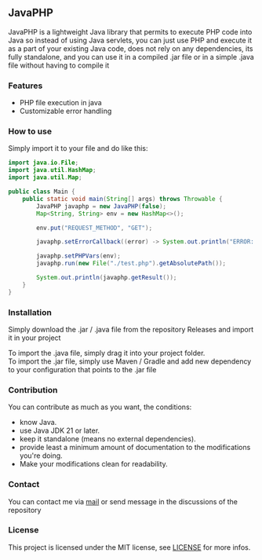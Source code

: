 ## JavaPHP

JavaPHP is a lightweight Java library that permits to execute PHP code into Java so instead of using Java servlets,
you can just use PHP and execute it as a part of your existing Java code, does not rely on any dependencies, its fully standalone,
and you can use it in a compiled .jar file or in a simple .java file without having to compile it

### Features
- PHP file execution in java
- Customizable error handling

### How to use
Simply import it to your file and do like this:
```java
import java.io.File;
import java.util.HashMap;
import java.util.Map;

public class Main {
    public static void main(String[] args) throws Throwable {
        JavaPHP javaphp = new JavaPHP(false);
        Map<String, String> env = new HashMap<>();

        env.put("REQUEST_METHOD", "GET");

        javaphp.setErrorCallback((error) -> System.out.println("ERROR: " + error));

        javaphp.setPHPVars(env);
        javaphp.run(new File("./test.php").getAbsolutePath());

        System.out.println(javaphp.getResult());
    }
}
```

### Installation
Simply download the .jar / .java file from the repository Releases and import it in your project

To import the .java file, simply drag it into your project folder.<br>
To import the .jar file, simply use Maven / Gradle and add new dependency to your configuration that points to the .jar file

### Contribution
You can contribute as much as you want, the conditions: 
- know Java.
- use Java JDK 21 or later.
- keep it standalone (means no external dependencies).
- provide least a minimum amount of documentation to the modifications you're doing.
- Make your modifications clean for readability.

### Contact
You can contact me via [mail](mailto:contact@breadeater.fr) or send message in the discussions of the repository

### License

This project is licensed under the MIT license, see [LICENSE](./LICENSE) for more infos.
